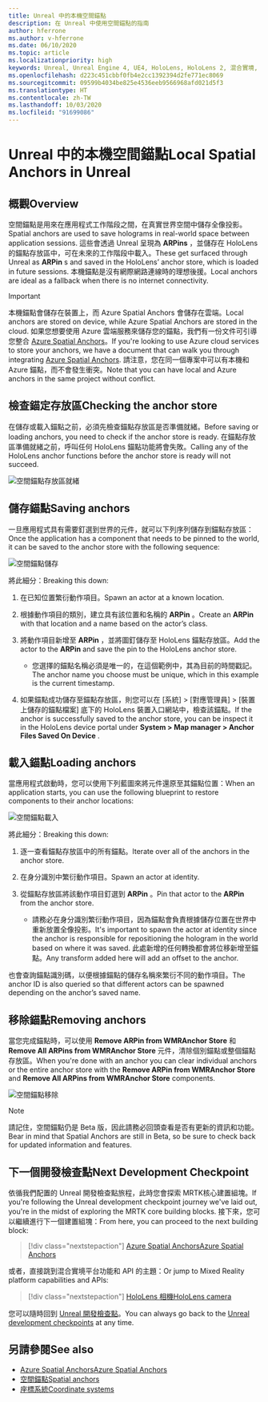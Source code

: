 ```yaml
---
title: Unreal 中的本機空間錨點
description: 在 Unreal 中使用空間錨點的指南
author: hferrone
ms.author: v-hferrone
ms.date: 06/10/2020
ms.topic: article
ms.localizationpriority: high
keywords: Unreal, Unreal Engine 4, UE4, HoloLens, HoloLens 2, 混合實境, 開發, 功能, 文件, 指南, holograms, 空間錨點
ms.openlocfilehash: d223c451cbbf0fb4e2cc1392394d2fe771ec8069
ms.sourcegitcommit: 09599b4034be825e4536eeb9566968afd021d5f3
ms.translationtype: HT
ms.contentlocale: zh-TW
ms.lasthandoff: 10/03/2020
ms.locfileid: "91699086"
---
```

# <a name="local-spatial-anchors-in-unreal"></a><span data-ttu-id="f1b3c-104">Unreal 中的本機空間錨點</span><span class="sxs-lookup"><span data-stu-id="f1b3c-104">Local Spatial Anchors in Unreal</span></span>

## <a name="overview"></a><span data-ttu-id="f1b3c-105">概觀</span><span class="sxs-lookup"><span data-stu-id="f1b3c-105">Overview</span></span>

<span data-ttu-id="f1b3c-106">空間錨點是用來在應用程式工作階段之間，在真實世界空間中儲存全像投影。</span><span class="sxs-lookup"><span data-stu-id="f1b3c-106">Spatial anchors are used to save holograms in real-world space between application sessions.</span></span> <span data-ttu-id="f1b3c-107">這些會透過 Unreal 呈現為 **ARPins** ，並儲存在 HoloLens 的錨點存放區中，可在未來的工作階段中載入。</span><span class="sxs-lookup"><span data-stu-id="f1b3c-107">These get surfaced through Unreal as **ARPin** s and saved in the HoloLens’ anchor store, which is loaded in future sessions.</span></span> <span data-ttu-id="f1b3c-108">本機錨點是沒有網際網路連線時的理想後援。</span><span class="sxs-lookup"><span data-stu-id="f1b3c-108">Local anchors are ideal as a fallback when there is no internet connectivity.</span></span>

> [!IMPORTANT]
> <span data-ttu-id="f1b3c-109">本機錨點會儲存在裝置上，而 Azure Spatial Anchors 會儲存在雲端。</span><span class="sxs-lookup"><span data-stu-id="f1b3c-109">Local anchors are stored on device, while Azure Spatial Anchors are stored in the cloud.</span></span> <span data-ttu-id="f1b3c-110">如果您想要使用 Azure 雲端服務來儲存您的錨點，我們有一份文件可引導您整合 [Azure Spatial Anchors](unreal-azure-spatial-anchors.md)。</span><span class="sxs-lookup"><span data-stu-id="f1b3c-110">If you're looking to use Azure cloud services to store your anchors, we have a document that can walk you through integrating [Azure Spatial Anchors](unreal-azure-spatial-anchors.md).</span></span> <span data-ttu-id="f1b3c-111">請注意，您在同一個專案中可以有本機和 Azure 錨點，而不會發生衝突。</span><span class="sxs-lookup"><span data-stu-id="f1b3c-111">Note that you can have local and Azure anchors in the same project without conflict.</span></span>

## <a name="checking-the-anchor-store"></a><span data-ttu-id="f1b3c-112">檢查錨定存放區</span><span class="sxs-lookup"><span data-stu-id="f1b3c-112">Checking the anchor store</span></span>

<span data-ttu-id="f1b3c-113">在儲存或載入錨點之前，必須先檢查錨點存放區是否準備就緒。</span><span class="sxs-lookup"><span data-stu-id="f1b3c-113">Before saving or loading anchors, you need to check if the anchor store is ready.</span></span>  <span data-ttu-id="f1b3c-114">在錨點存放區準備就緒之前，呼叫任何 HoloLens 錨點功能將會失敗。</span><span class="sxs-lookup"><span data-stu-id="f1b3c-114">Calling any of the HoloLens anchor functions before the anchor store is ready will not succeed.</span></span>  

![空間錨點存放區就緒](images/unreal-spatialanchors-store-ready.PNG)

## <a name="saving-anchors"></a><span data-ttu-id="f1b3c-116">儲存錨點</span><span class="sxs-lookup"><span data-stu-id="f1b3c-116">Saving anchors</span></span>

<span data-ttu-id="f1b3c-117">一旦應用程式具有需要釘選到世界的元件，就可以下列序列儲存到錨點存放區：</span><span class="sxs-lookup"><span data-stu-id="f1b3c-117">Once the application has a component that needs to be pinned to the world, it can be saved to the anchor store with the following sequence:</span></span> 

![空間錨點儲存](images/unreal-spatialanchors-save.PNG)

<span data-ttu-id="f1b3c-119">將此細分：</span><span class="sxs-lookup"><span data-stu-id="f1b3c-119">Breaking this down:</span></span>
1. <span data-ttu-id="f1b3c-120">在已知位置繁衍動作項目。</span><span class="sxs-lookup"><span data-stu-id="f1b3c-120">Spawn an actor at a known location.</span></span>
2. <span data-ttu-id="f1b3c-121">根據動作項目的類別，建立具有該位置和名稱的 **ARPin** 。</span><span class="sxs-lookup"><span data-stu-id="f1b3c-121">Create an **ARPin** with that location and a name based on the actor’s class.</span></span> 
3. <span data-ttu-id="f1b3c-122">將動作項目新增至 **ARPin** ，並將圖釘儲存至 HoloLens 錨點存放區。</span><span class="sxs-lookup"><span data-stu-id="f1b3c-122">Add the actor to the **ARPin** and save the pin to the HoloLens anchor store.</span></span>  
    * <span data-ttu-id="f1b3c-123">您選擇的錨點名稱必須是唯一的，在這個範例中，其為目前的時間戳記。</span><span class="sxs-lookup"><span data-stu-id="f1b3c-123">The anchor name you choose must be unique, which in this example is the current timestamp.</span></span> 

4. <span data-ttu-id="f1b3c-124">如果錨點成功儲存至錨點存放區，則您可以在 [系統] > [對應管理員] > [裝置上儲存的錨點檔案] 底下的 HoloLens 裝置入口網站中，檢查該錨點。</span><span class="sxs-lookup"><span data-stu-id="f1b3c-124">If the anchor is successfully saved to the anchor store, you can be inspect it in the HoloLens device portal under **System > Map manager > Anchor Files Saved On Device** .</span></span> 

## <a name="loading-anchors"></a><span data-ttu-id="f1b3c-125">載入錨點</span><span class="sxs-lookup"><span data-stu-id="f1b3c-125">Loading anchors</span></span>

<span data-ttu-id="f1b3c-126">當應用程式啟動時，您可以使用下列藍圖來將元件還原至其錨點位置：</span><span class="sxs-lookup"><span data-stu-id="f1b3c-126">When an application starts, you can use the following blueprint to restore components to their anchor locations:</span></span>

![空間錨點載入](images/unreal-spatialanchors-load.PNG)

<span data-ttu-id="f1b3c-128">將此細分：</span><span class="sxs-lookup"><span data-stu-id="f1b3c-128">Breaking this down:</span></span>
1. <span data-ttu-id="f1b3c-129">逐一查看錨點存放區中的所有錨點。</span><span class="sxs-lookup"><span data-stu-id="f1b3c-129">Iterate over all of the anchors in the anchor store.</span></span> 
2. <span data-ttu-id="f1b3c-130">在身分識別中繁衍動作項目。</span><span class="sxs-lookup"><span data-stu-id="f1b3c-130">Spawn an actor at identity.</span></span>
3. <span data-ttu-id="f1b3c-131">從錨點存放區將該動作項目釘選到 **ARPin** 。</span><span class="sxs-lookup"><span data-stu-id="f1b3c-131">Pin that actor to the **ARPin** from the anchor store.</span></span>  

    * <span data-ttu-id="f1b3c-132">請務必在身分識別繁衍動作項目，因為錨點會負責根據儲存位置在世界中重新放置全像投影。</span><span class="sxs-lookup"><span data-stu-id="f1b3c-132">It's important to spawn the actor at identity since the anchor is responsible for repositioning the hologram in the world based on where it was saved.</span></span> <span data-ttu-id="f1b3c-133">此處新增的任何轉換都會將位移新增至錨點。</span><span class="sxs-lookup"><span data-stu-id="f1b3c-133">Any transform added here will add an offset to the anchor.</span></span> 

<span data-ttu-id="f1b3c-134">也會查詢錨點識別碼，以便根據錨點的儲存名稱來繁衍不同的動作項目。</span><span class="sxs-lookup"><span data-stu-id="f1b3c-134">The anchor ID is also queried so that different actors can be spawned depending on the anchor’s saved name.</span></span> 

## <a name="removing-anchors"></a><span data-ttu-id="f1b3c-135">移除錨點</span><span class="sxs-lookup"><span data-stu-id="f1b3c-135">Removing anchors</span></span> 

<span data-ttu-id="f1b3c-136">當您完成錨點時，可以使用 **Remove ARPin from WMRAnchor Store** 和 **Remove All ARPins from WMRAnchor Store** 元件，清除個別錨點或整個錨點存放區。</span><span class="sxs-lookup"><span data-stu-id="f1b3c-136">When you're done with an anchor you can clear individual anchors or the entire anchor store with the **Remove ARPin from WMRAnchor Store** and **Remove All ARPins from WMRAnchor Store** components.</span></span>

![空間錨點移除](images/unreal-spatialanchors-remove.PNG)

> [!NOTE]
> <span data-ttu-id="f1b3c-138">請記住，空間錨點仍是 Beta 版，因此請務必回頭查看是否有更新的資訊和功能。</span><span class="sxs-lookup"><span data-stu-id="f1b3c-138">Bear in mind that Spatial Anchors are still in Beta, so be sure to check back for updated information and features.</span></span>

## <a name="next-development-checkpoint"></a><span data-ttu-id="f1b3c-139">下一個開發檢查點</span><span class="sxs-lookup"><span data-stu-id="f1b3c-139">Next Development Checkpoint</span></span>

<span data-ttu-id="f1b3c-140">依循我們配置的 Unreal 開發檢查點旅程，此時您會探索 MRTK核心建置組塊。</span><span class="sxs-lookup"><span data-stu-id="f1b3c-140">If you're following the Unreal development checkpoint journey we've laid out, you're in the midst of exploring the MRTK core building blocks.</span></span> <span data-ttu-id="f1b3c-141">接下來，您可以繼續進行下一個建置組塊：</span><span class="sxs-lookup"><span data-stu-id="f1b3c-141">From here, you can proceed to the next building block:</span></span> 

> [!div class="nextstepaction"]
> [<span data-ttu-id="f1b3c-142">Azure Spatial Anchors</span><span class="sxs-lookup"><span data-stu-id="f1b3c-142">Azure Spatial Anchors</span></span>](unreal-azure-spatial-anchors.md)

<span data-ttu-id="f1b3c-143">或者，直接跳到混合實境平台功能和 API 的主題：</span><span class="sxs-lookup"><span data-stu-id="f1b3c-143">Or jump to Mixed Reality platform capabilities and APIs:</span></span>

> [!div class="nextstepaction"]
> [<span data-ttu-id="f1b3c-144">HoloLens 相機</span><span class="sxs-lookup"><span data-stu-id="f1b3c-144">HoloLens camera</span></span>](unreal-hololens-camera.md)

<span data-ttu-id="f1b3c-145">您可以隨時回到 [Unreal 開發檢查點](unreal-development-overview.md#2-core-building-blocks)。</span><span class="sxs-lookup"><span data-stu-id="f1b3c-145">You can always go back to the [Unreal development checkpoints](unreal-development-overview.md#2-core-building-blocks) at any time.</span></span>

## <a name="see-also"></a><span data-ttu-id="f1b3c-146">另請參閱</span><span class="sxs-lookup"><span data-stu-id="f1b3c-146">See also</span></span>
* [<span data-ttu-id="f1b3c-147">Azure Spatial Anchors</span><span class="sxs-lookup"><span data-stu-id="f1b3c-147">Azure Spatial Anchors</span></span>](unreal-azure-spatial-anchors.md)
* [<span data-ttu-id="f1b3c-148">空間錨點</span><span class="sxs-lookup"><span data-stu-id="f1b3c-148">Spatial anchors</span></span>](../../design/spatial-anchors.md)
* [<span data-ttu-id="f1b3c-149">座標系統</span><span class="sxs-lookup"><span data-stu-id="f1b3c-149">Coordinate systems</span></span>](../../design/coordinate-systems.md)
